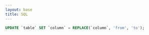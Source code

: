 ```yaml
---
layout: base
title: SQL
---
```


```sql
UPDATE `table` SET `column` = REPLACE(`column`, 'from', 'to');
```
